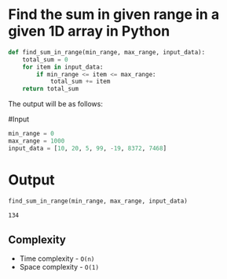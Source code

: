 # Find the sum in given range in a given 1D array in Python

```python
def find_sum_in_range(min_range, max_range, input_data):
    total_sum = 0
    for item in input_data:
        if min_range <= item <= max_range:
            total_sum += item
    return total_sum
```

The output will be as follows: 

#Input

```python
min_range = 0
max_range = 1000
input_data = [10, 20, 5, 99, -19, 8372, 7468]
```

# Output

```python
find_sum_in_range(min_range, max_range, input_data)
```

```sh
134
```

## Complexity

- Time complexity - `O(n)`
- Space complexity - `O(1)`
